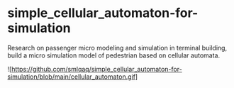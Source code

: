 # simple_cellular_automaton-for-simulation
Research on passenger micro modeling and simulation in terminal building, build a micro simulation model of pedestrian based on cellular automata.

![https://github.com/smlqaq/simple_cellular_automaton-for-simulation/blob/main/cellular_automaton.gif]
